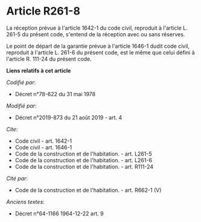 # Article R261-8

La réception prévue à l'article 1642-1 du code civil, reproduit à l'article L. 261-5 du présent code, s'entend de la
réception avec ou sans réserves. 

Le point de départ de la garantie prévue à l'article 1646-1 dudit code civil, reproduit à l'article L. 261-6 du présent code,
est le même que celui défini à l'article R. 111-24 du présent code.

**Liens relatifs à cet article**

_Codifié par_:

  - Décret n°78-622 du 31 mai 1978

_Modifié par_:

  - Décret n°2019-873 du 21 août 2019 - art. 4

_Cite_:

  - Code civil - art. 1642-1
  - Code civil - art. 1646-1
  - Code de la construction et de l'habitation. - art. L261-5
  - Code de la construction et de l'habitation. - art. L261-6
  - Code de la construction et de l'habitation. - art. R111-24

_Cité par_:

  - Code de la construction et de l'habitation. - art. R662-1 (V)

_Anciens textes_:

  - Décret n°64-1166 1964-12-22 art. 9
